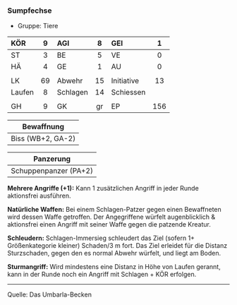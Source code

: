 ### Sumpfechse

- Gruppe: Tiere

| KÖR    |  9  | AGI      |  8  | GEI        |  1  |
| :----- | :-: | :------- | :-: | :--------- | :-: |
| ST     |  3  | BE       |  5  | VE         |  0  |
| HÄ     |  4  | GE       |  1  | AU         |  0  |
|        |     |          |     |            |     |
| LK     | 69  | Abwehr   | 15  | Initiative | 13  |
| Laufen |  8  | Schlagen | 14  | Schiessen  |     |
|        |     |          |     |            |     |
| GH     |  9  | GK       | gr  | EP         | 156 |

|    Bewaffnung     |
| :---------------: |
| Biss (WB+2, GA-2) |

|       Panzerung       |
| :-------------------: |
| Schuppenpanzer (PA+2) |

**Mehrere Angriffe (+1):** Kann 1 zusätzlichen Angriff in jeder Runde aktionsfrei ausführen.

**Natürliche Waffen:** Bei einem Schlagen-Patzer gegen einen Bewaffneten wird dessen Waffe getroffen. Der Angegriffene würfelt augenblicklich & aktionsfrei einen Angriff mit seiner Waffe gegen die patzende Kreatur.

**Schleudern:** Schlagen-Immersieg schleudert das Ziel (sofern 1+ Größenkategorie kleiner) Schaden/3 m fort. Das Ziel erleidet für die Distanz Sturzschaden, gegen den es normal Abwehr würfelt, und liegt am Boden.

**Sturmangriff:** Wird mindestens eine Distanz in Höhe von Laufen gerannt, kann in der Runde noch ein Angriff mit Schlagen + KÖR erfolgen.

---

Quelle: Das Umbarla-Becken
